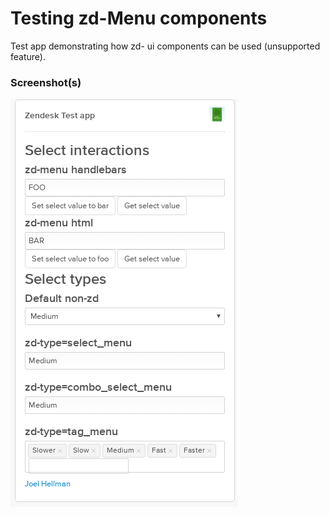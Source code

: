 # Testing zd-Menu components

Test app demonstrating how zd- ui components can be used (unsupported feature).

### Screenshot(s)
![Screenshot](zd_menu.png?)
